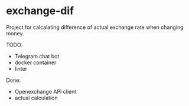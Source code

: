 # exchange-dif

Project for calcalating difference of actual exchange rate when changing money.

TODO:

- Telegram chat bot
- docker container
- linter

Done:

- Openexchange API client
- actual calculation